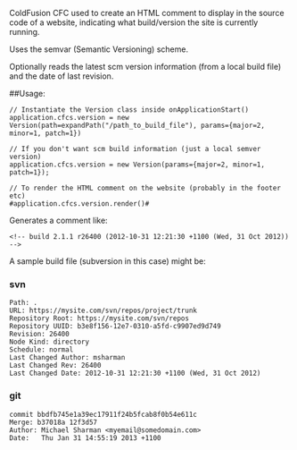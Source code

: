 ColdFusion CFC used to create an HTML comment to display in the source code of a website, indicating what build/version the site is currently running.

Uses the semvar (Semantic Versioning) scheme.

Optionally reads the latest scm version information (from a local build file) and the date of last revision.

##Usage:
```
// Instantiate the Version class inside onApplicationStart()
application.cfcs.version = new Version(path=expandPath("/path_to_build_file"), params={major=2, minor=1, patch=1})

// If you don't want scm build information (just a local semver version)
application.cfcs.version = new Version(params={major=2, minor=1, patch=1});

// To render the HTML comment on the website (probably in the footer etc)
#application.cfcs.version.render()#
```

Generates a comment like:

```
<!-- build 2.1.1 r26400 (2012-10-31 12:21:30 +1100 (Wed, 31 Oct 2012)) -->
```

A sample build file (subversion in this case) might be:

### svn
```
Path: .
URL: https://mysite.com/svn/repos/project/trunk
Repository Root: https://mysite.com/svn/repos
Repository UUID: b3e8f156-12e7-0310-a5fd-c9907ed9d749
Revision: 26400
Node Kind: directory
Schedule: normal
Last Changed Author: msharman
Last Changed Rev: 26400
Last Changed Date: 2012-10-31 12:21:30 +1100 (Wed, 31 Oct 2012)
```

### git
```
commit bbdfb745e1a39ec17911f24b5fcab8f0b54e611c
Merge: b37018a 12f3d57
Author: Michael Sharman <myemail@somedomain.com>
Date:   Thu Jan 31 14:55:19 2013 +1100
```
